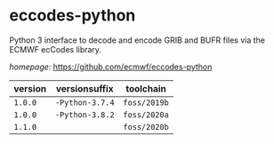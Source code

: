 # eccodes-python

Python 3 interface to decode and encode GRIB and BUFR files via the ECMWF ecCodes library.

*homepage*: <https://github.com/ecmwf/eccodes-python>

version | versionsuffix | toolchain
--------|---------------|----------
``1.0.0`` | ``-Python-3.7.4`` | ``foss/2019b``
``1.0.0`` | ``-Python-3.8.2`` | ``foss/2020a``
``1.1.0`` |  | ``foss/2020b``

